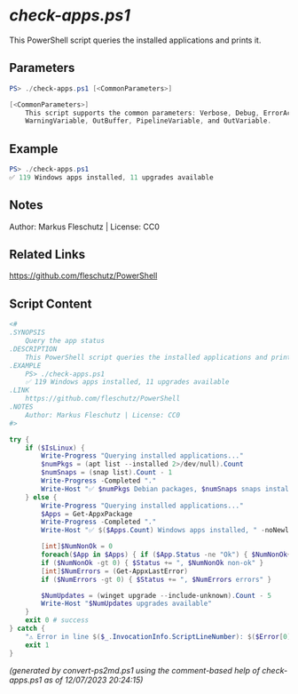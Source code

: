 *check-apps.ps1*
================

This PowerShell script queries the installed applications and prints it.

Parameters
----------
```powershell
PS> ./check-apps.ps1 [<CommonParameters>]

[<CommonParameters>]
    This script supports the common parameters: Verbose, Debug, ErrorAction, ErrorVariable, WarningAction, 
    WarningVariable, OutBuffer, PipelineVariable, and OutVariable.
```

Example
-------
```powershell
PS> ./check-apps.ps1
✅ 119 Windows apps installed, 11 upgrades available

```

Notes
-----
Author: Markus Fleschutz | License: CC0

Related Links
-------------
https://github.com/fleschutz/PowerShell

Script Content
--------------
```powershell
<#
.SYNOPSIS
	Query the app status
.DESCRIPTION
	This PowerShell script queries the installed applications and prints it.
.EXAMPLE
	PS> ./check-apps.ps1
	✅ 119 Windows apps installed, 11 upgrades available
.LINK
	https://github.com/fleschutz/PowerShell
.NOTES
	Author: Markus Fleschutz | License: CC0
#>

try {
	if ($IsLinux) {
		Write-Progress "Querying installed applications..."
		$numPkgs = (apt list --installed 2>/dev/null).Count
		$numSnaps = (snap list).Count - 1
		Write-Progress -Completed "."
		Write-Host "✅ $numPkgs Debian packages, $numSnaps snaps installed"
	} else {
		Write-Progress "Querying installed applications..."
		$Apps = Get-AppxPackage
		Write-Progress -Completed "."
		Write-Host "✅ $($Apps.Count) Windows apps installed, " -noNewline

		[int]$NumNonOk = 0
		foreach($App in $Apps) { if ($App.Status -ne "Ok") { $NumNonOk++ } }
		if ($NumNonOk -gt 0) { $Status += ", $NumNonOk non-ok" }
		[int]$NumErrors = (Get-AppxLastError)
		if ($NumErrors -gt 0) { $Status += ", $NumErrors errors" }

		$NumUpdates = (winget upgrade --include-unknown).Count - 5
		Write-Host "$NumUpdates upgrades available"
	}
	exit 0 # success
} catch {
	"⚠️ Error in line $($_.InvocationInfo.ScriptLineNumber): $($Error[0])"
	exit 1
}
```

*(generated by convert-ps2md.ps1 using the comment-based help of check-apps.ps1 as of 12/07/2023 20:24:15)*
